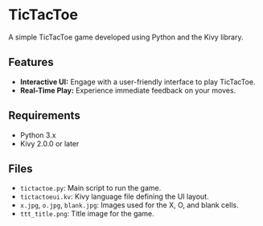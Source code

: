 # TicTacToe

A simple TicTacToe game developed using Python and the Kivy library.

## Features

- **Interactive UI:** Engage with a user-friendly interface to play TicTacToe.
- **Real-Time Play:** Experience immediate feedback on your moves.

## Requirements

- Python 3.x
- Kivy 2.0.0 or later

## Files

- `tictactoe.py`: Main script to run the game.
- `tictactoeui.kv`: Kivy language file defining the UI layout.
- `x.jpg`, `o.jpg`, `blank.jpg`: Images used for the X, O, and blank cells.
- `ttt_title.png`: Title image for the game.

